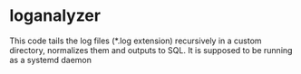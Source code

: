 # loganalyzer
This code tails the log files (*.log extension) recursively in a custom directory, normalizes them and outputs to SQL. It is supposed to be running as a systemd daemon
